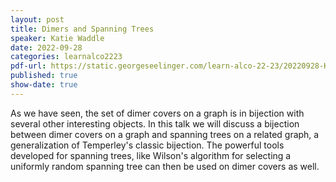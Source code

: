 ```yaml
---
layout: post
title: Dimers and Spanning Trees
speaker: Katie Waddle
date: 2022-09-28
categories: learnalco2223
pdf-url: https://static.georgeseelinger.com/learn-alco-22-23/20220928-Katie%20Waddle_%20Dimers%20and%20Spanning%20Trees.pdf
published: true
show-date: true
---
```

As we have seen, the set of dimer covers on a graph is in bijection with several other interesting objects.  In this talk we will discuss a bijection between dimer covers on a graph and spanning trees on a related graph, a generalization of Temperley's classic bijection.  The powerful tools developed for spanning trees, like Wilson's algorithm for selecting a uniformly random spanning tree can then be used on dimer covers as well.